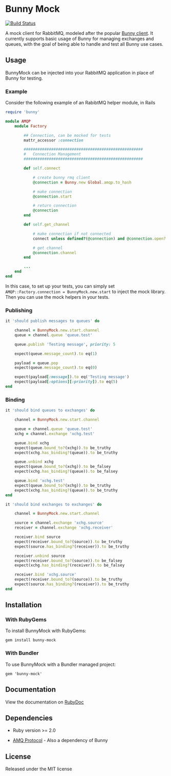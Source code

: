 Bunny Mock
==========

[![Build Status](https://travis-ci.org/arempe93/bunny-mock.svg?branch=master)](https://travis-ci.org/arempe93/bunny-mock)

A mock client for RabbitMQ, modeled after the popular [Bunny client](https://github.com/ruby-amqp/bunny). It currently supports basic usage of Bunny for managing exchanges and queues, with the goal of being able to handle and test all Bunny use cases.

## Usage

BunnyMock can be injected into your RabbitMQ application in place of Bunny for testing.

### Example

Consider the following example of an RabibtMQ helper module, in Rails

```ruby
require 'bunny'

module AMQP
    module Factory

		## Connection, can be mocked for tests
		mattr_accessor :connection

        ####################################################
        #   Connection Management
        ####################################################

        def self.connect

            # create bunny rmq client
            @connection = Bunny.new Global.amqp.to_hash

            # make connection
            @connection.start

            # return connection
            @connection
        end

		def self.get_channel

            # make connection if not connected
            connect unless defined?(@connection) and @connection.open?

            # get channel
            @connection.channel
        end

		...
	end
end
```

In this case, to set up your tests, you can simply set `AMQP::Factory.connection = BunnyMock.new.start` to inject the mock library. Then you can use the mock helpers in your tests.

### Publishing

```ruby
it 'should publish messages to queues' do

	channel = BunnyMock.new.start.channel
	queue = channel.queue 'queue.test'

	queue.publish 'Testing message', priority: 5

	expect(queue.message_count).to eq(1)

	payload = queue.pop
	expect(queue.message_count).to eq(0)

	expect(payload[:message]).to eq('Testing message')
	expect(payload[:options][:priority]).to eq(5)
end
```

### Binding

```ruby
it 'should bind queues to exchanges' do

	channel = BunnyMock.new.start.channel

	queue = channel.queue 'queue.test'
	xchg = channel.exchange 'xchg.test'

	queue.bind xchg
	expect(queue.bound_to?(xchg)).to be_truthy
	expect(xchg.has_binding?(queue)).to be_truthy

	queue.unbind xchg
	expect(queue.bound_to?(xchg)).to be_falsey
	expect(xchg.has_binding?(queue)).to be_falsey

	queue.bind 'xchg.test'
	expect(queue.bound_to?(xchg)).to be_truthy
	expect(xchg.has_binding?(queue)).to be_truthy
end

it 'should bind exchanges to exchanges' do

	channel = BunnyMock.new.start.channel

	source = channel.exchange 'xchg.source'
	receiver = channel.exchange 'xchg.receiver'

	receiver.bind source
	expect(receiver.bound_to?(source)).to be_truthy
	expect(source.has_binding?(receiver)).to be_truthy

	receiver.unbind source
	expect(receiver.bound_to?(source)).to be_falsey
	expect(xchg.has_binding?(receiver)).to be_falsey

	receiver.bind 'xchg.source'
	expect(receiver.bound_to?(source)).to be_truthy
	expect(source.has_binding?(receiver)).to be_truthy
end
```

## Installation

### With RubyGems

To install BunnyMock with RubyGems:

```
gem install bunny-mock
```

### With Bundler

To use BunnyMock with a Bundler managed project:

```
gem 'bunny-mock'
```

## Documentation

View the documentation on [RubyDoc](http://www.rubydoc.info/github/arempe93/bunny-mock)

## Dependencies

* Ruby version >= 2.0

* [AMQ Protocol](https://github.com/ruby-amqp/amq-protocol) - Also a dependency of Bunny

## License

Released under the MIT license
